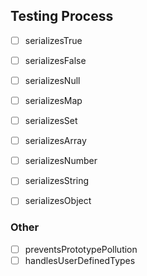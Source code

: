 ## Testing Process



- [ ] serializesTrue
- [ ] serializesFalse
- [ ] serializesNull
- [ ] serializesMap
- [ ] serializesSet
- [ ] serializesArray
- [ ] serializesNumber
- [ ] serializesString
- [ ] serializesObject


### Other

- [ ] preventsPrototypePollution
- [ ] handlesUserDefinedTypes